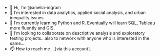 - 👋 Hi, I’m @amelia-ingram
- 👀 I’m interested in data analytics, applied social analysis, and urban inequality issues.
- 🌱 I’m currently learning Python and R.  Eventually will learn SQL, Tableau more fluently and GIS.
- 💞️ I’m looking to collaborate on descriptive analysis and exploratory testing projects...also to network with anyone who is interested in the same...
- 📫 How to reach me ...[via this account].

<!---
amelia-ingram/amelia-ingram is a ✨ special ✨ repository because its `README.md` (this file) appears on your GitHub profile.
You can click the Preview link to take a look at your changes.
--->
